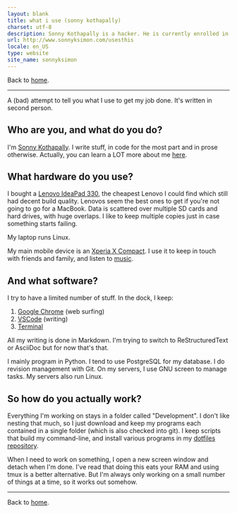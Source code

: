 ```yaml
---
layout: blank
title: what i use (sonny kothapally)
charset: utf-8
description: Sonny Kothapally is a hacker. He is currently enrolled in a distance learning programme studying computers.
url: http://www.sonnyksimon.com/usesthis
locale: en_US
type: website
site_name: sonnyksimon
---
```


Back to [home](/).

<hr/>

A (bad) attempt to tell you what I use to get my job done. It's written in second person.

## Who are you, and what do you do?

I'm [Sonny Kothapally](http://sonnyksimon.com). I write stuff, in code for the most part and in prose otherwise. Actually, you can learn a LOT more about me [here](/about).

## What hardware do you use?

I bought a [Lenovo IdeaPad 330](http://en.wikipedia.org/wiki/IdeaPad#IdeaPad_300_Series), the cheapest Lenovo I could find which still had decent build quality. Lenovos seem the best ones to get if you're not going to go for a MacBook. Data is scattered over multiple SD cards and hard drives, with huge overlaps. I like to keep multiple copies just in case something starts failing.

My laptop runs Linux.

My main mobile device is an [Xperia X Compact](http://en.wikipedia.org/wiki/Sony_Xperia_X_Compact). I use it to keep in touch with friends and family, and listen to [music](http://nirvana.com).

## And what software?

I try to have a limited number of stuff. In the dock, I keep:

1. [Google Chrome](http://google.com/chrome) (web surfing)
2. [VSCode](http://code.visualstudio.com/) (writing)
3. [Terminal](http://help.gnome.org/users/gnome-terminal/stable/)

All my writing is done in Markdown. I'm trying to switch to ReStructuredText or AsciiDoc but for now that's that.

I mainly program in Python. I tend to use PostgreSQL for my database. I do revision management with Git. On my servers, I use GNU screen to manage tasks. My servers also run Linux.

## So how do you actually work?

Everything I'm working on stays in a folder called "Development". I don't like nesting that much, so I just download and keep my programs each contained in a single folder (which is also checked into git). I keep scripts that build my command-line, and install various programs in my [dotfiles repository](http://github.com/sonnyksimon/dotfiles). 

When I need to work on something, I open a new screen window and detach when I'm done. I've read that doing this eats your RAM and using tmux is a better alternative. But I'm always only working on a small number of things at a time, so it works out somehow.

<hr/>

Back to [home](/).
